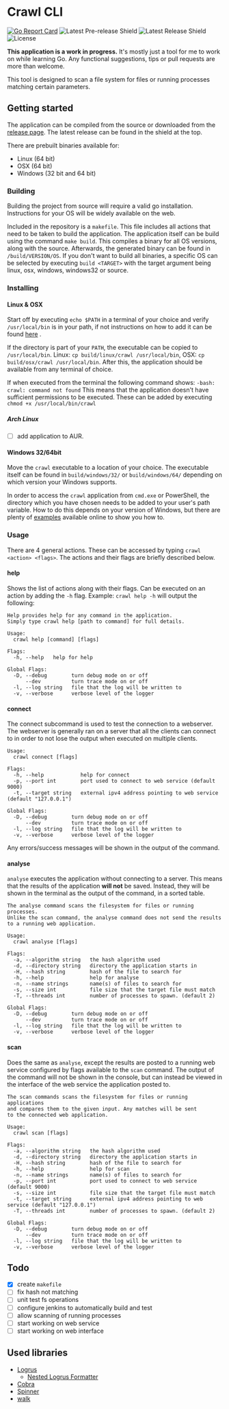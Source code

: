 # Crawl CLI
[![Go Report Card](https://goreportcard.com/badge/github.com/Daan-Hoogland/crawl-cli)](go-report-card) ![Latest Pre-release Shield](https://img.shields.io/github/release-pre/daan-hoogland/crawl-cli.svg?label=pre-release) ![Latest Release Shield](https://img.shields.io/github/release/daan-hoogland/crawl-cli.svg  "latest-release") ![License](https://img.shields.io/github/license/daan-hoogland/crawl-cli.svg  "license")

**This application is a work in progress.**
It's mostly just a tool for me to work on while learning Go. Any functional suggestions, tips or pull requests are more than welcome.

This tool is designed to scan a file system for files or running processes matching certain parameters. 

## Getting started
The application can be compiled from the source or downloaded from the [release page](https://github.com/Daan-Hoogland/crawl-cli/releases). The latest release can be found in the shield at the top. 

There are prebuilt binaries available for:
- Linux (64 bit)
- OSX (64 bit)
- Windows (32 bit and 64 bit)

### Building
Building the project from source will require a valid go installation. Instructions for your OS will be widely available on the web.

Included in the repository is a `makefile`. This file includes all actions that need to be taken to build the application. The application itself can be build using the command `make build`. This compiles a binary for all OS versions, along with the source. Afterwards, the generated binary can be found in `/build/VERSION/OS`. If you don't want to build all binaries, a specific OS can be selected by executing `build <TARGET>` with the target argument being linux, osx, windows, windows32 or source.

### Installing
#### Linux & OSX
Start off by executing `echo $PATH` in a terminal of your choice and verify `/usr/local/bin` is in your path, if not instructions on how to add it can be found [here](https://unix.stackexchange.com/questions/26047/how-to-correctly-add-a-path-to-path) . 

If the directory is part of your `PATH`, the executable can be copied to `/usr/local/bin`. Linux: `cp build/linux/crawl /usr/local/bin`, OSX: `cp build/osx/crawl /usr/local/bin`. After this, the application should be available from any terminal of choice. 

If when executed from the terminal the following command shows: 
`-bash: crawl: command not found`
This means that the application doesn't have sufficient permissions to be executed. These can be added by executing `chmod +x /usr/local/bin/crawl`

##### Arch Linux
- [ ] add application to AUR.

#### Windows 32/64bit
Move the `crawl` executable to a location of your choice. The executable itself can be found in `build/windows/32/` or `build/windows/64/` depending on which version your Windows supports.

In order to access the `crawl` application from `cmd.exe` or PowerShell, the directory which you have chosen needs to be added to your user's path variable. How to do this depends on your version of Windows, but there are plenty of [examples](https://stackoverflow.com/a/9546345)  available online to show you how to.


### Usage
There are 4 general actions. These can be accessed by typing `crawl <action> <flags>`. The  actions and their flags are briefly described below.

#### help
Shows the list of actions along with their flags. Can be executed on an action by adding the `-h` flag. Example: `crawl help -h` will output the following:
```
Help provides help for any command in the application.
Simply type crawl help [path to command] for full details.

Usage:
  crawl help [command] [flags]

Flags:
  -h, --help   help for help

Global Flags:
  -D, --debug        turn debug mode on or off
      --dev          turn trace mode on or off
  -l, --log string   file that the log will be written to
  -v, --verbose      verbose level of the logger

```

#### connect
The connect subcommand is used to test the connection to a webserver. The webserver is generally ran on a server that all the clients can connect to in order to not lose the output when executed on multiple clients.

```
Usage:
  crawl connect [flags]

Flags:
  -h, --help            help for connect
  -p, --port int        port used to connect to web service (default 9000)
  -t, --target string   external ipv4 address pointing to web service (default "127.0.0.1")

Global Flags:
  -D, --debug        turn debug mode on or off
      --dev          turn trace mode on or off
  -l, --log string   file that the log will be written to
  -v, --verbose      verbose level of the logger
```
Any errors/success messages will be shown in the output of the command.

#### analyse
`analyse` executes the application without connecting to a server. This means that the results of the application **will not** be saved. Instead, they will be shown in the terminal as the output of the command, in a sorted table. 

```
The analyse command scans the filesystem for files or running processes.
Unlike the scan command, the analyse command does not send the results
to a running web application.

Usage:
  crawl analyse [flags]

Flags:
  -a, --algorithm string   the hash algorithm used
  -d, --directory string   directory the application starts in
  -H, --hash string        hash of the file to search for
  -h, --help               help for analyse
  -n, --name strings       name(s) of files to search for
  -s, --size int           file size that the target file must match
  -T, --threads int        number of processes to spawn. (default 2)

Global Flags:
  -D, --debug        turn debug mode on or off
      --dev          turn trace mode on or off
  -l, --log string   file that the log will be written to
  -v, --verbose      verbose level of the logger
```

#### scan
Does the same as `analyse`, except the results are posted to a running web service configured by flags available to the `scan` command. The output of the command will not be shown in the console, but can instead be viewed in the interface of the web service the application posted to.

```
The scan commands scans the filesystem for files or running applications
and compares them to the given input. Any matches will be sent
to the connected web application.

Usage:
  crawl scan [flags]

Flags:
  -a, --algorithm string   the hash algorithm used
  -d, --directory string   directory the application starts in
  -H, --hash string        hash of the file to search for
  -h, --help               help for scan
  -n, --name strings       name(s) of files to search for
  -p, --port int           port used to connect to web service (default 9000)
  -s, --size int           file size that the target file must match
  -t, --target string      external ipv4 address pointing to web service (default "127.0.0.1")
  -T, --threads int        number of processes to spawn. (default 2)

Global Flags:
  -D, --debug        turn debug mode on or off
      --dev          turn trace mode on or off
  -l, --log string   file that the log will be written to
  -v, --verbose      verbose level of the logger
```

## Todo
- [x] create `makefile`
- [ ] fix hash not matching
- [ ] unit test fs operations
- [ ] configure jenkins to automatically build and test
- [ ] allow scanning of running processes
- [ ] start working on web service
- [ ] start working on web interface

## Used libraries
- [Logrus](https://github.com/sirupsen/logrus) 
	- [Nested Logrus Formatter](https://github.com/antonfisher/nested-logrus-formatter)  
- [Cobra](https://github.com/spf13/cobra) 
- [Spinner](github.com/briandowns/spinner) 
- [walk](https://github.com/MichaelTJones/walk) 
